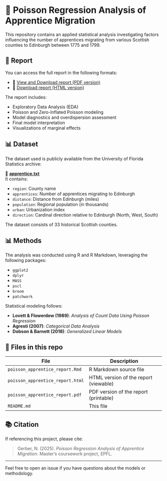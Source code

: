 # 🧮 Poisson Regression Analysis of Apprentice Migration

This repository contains an applied statistical analysis investigating factors influencing the number of apprentices migrating from various Scottish counties to Edinburgh between 1775 and 1799.

## 📄 Report

You can access the full report in the following formats:

- 📕 [View and Download report (PDF version)](./poisson_apprentice_report.pdf)
- 📘 [Download report (HTML version)](./poisson_apprentice_report.html)

The report includes:
- Exploratory Data Analysis (EDA)
- Poisson and Zero-Inflated Poisson modeling
- Model diagnostics and overdispersion assessment
- Final model interpretation
- Visualizations of marginal effects

## 📊 Dataset

The dataset used is publicly available from the University of Florida Statistics archive:

📁 **[apprentice.txt](http://users.stat.ufl.edu/~winner/data/apprentice.txt)**  
It contains:
- `region`: County name  
- `apprentices`: Number of apprentices migrating to Edinburgh  
- `distance`: Distance from Edinburgh (miles)  
- `population`: Regional population (in thousands)  
- `urban`: Urbanization index  
- `direction`: Cardinal direction relative to Edinburgh (North, West, South)  

The dataset consists of 33 historical Scottish counties.

## 📊 Methods

The analysis was conducted using R and R Markdown, leveraging the following packages:
- `ggplot2`
- `dplyr`
- `MASS`
- `pscl`
- `broom`
- `patchwork`

Statistical modeling follows:
- **Lovett & Flowerdew (1989)**: *Analysis of Count Data Using Poisson Regression*
- **Agresti (2007)**: *Categorical Data Analysis*
- **Dobson & Barnett (2018)**: *Generalized Linear Models*

## 📁 Files in this repo

| File                          | Description                           |
|-------------------------------|---------------------------------------|
| `poisson_apprentice_report.Rmd` | R Markdown source file                |
| `poisson_apprentice_report.html` | HTML version of the report (viewable) |
| `poisson_apprentice_report.pdf` | PDF version of the report (printable) |
| `README.md`                  | This file                              |

## 📚 Citation

If referencing this project, please cite:
> Gerber, N. (2025). *Poisson Regression Analysis of Apprentice Migration*. Master’s coursework project, EPFL.

---

Feel free to open an issue if you have questions about the models or methodology.
